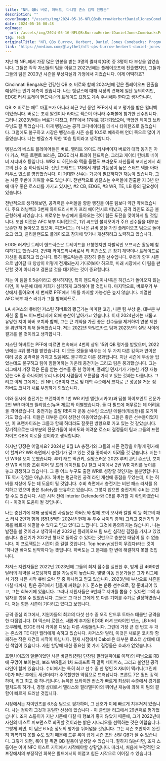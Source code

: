 ```yaml
---
title: "NFL QBs 버로, 허버트, 다니엘 존스 컴백 전망은"
description: ""
coverImage: "/assets/img/2024-05-16-NFLQBsBurrowHerbertDanielJonesComebacksPrognosis_0.png"
date: 2024-05-16 00:48
ogImage: 
  url: /assets/img/2024-05-16-NFLQBsBurrowHerbertDanielJonesComebacksPrognosis_0.png
tag: Tech
originalTitle: "NFL QBs Burrow, Herbert, Daniel Jones Comebacks: Prognosis?"
link: "https://medium.com/@laythel/nfl-qbs-burrow-herbert-daniel-jones-comebacks-prognosis-8d953905550b"
---
```



지난 해 NFL에서 가장 많은 연봉을 받는 3명의 퀼터백(QB) 중 3명이 다 부상을 입었습니다. 그들은 각각 자신들의 팀을 이끌고 2022년에는 플레이오프에 진출했지만, 그들과 그들의 팀은 2023년 시즌을 부상자실과 가정에서 지켰습니다. 이제 어떡하죠?

Cincinnati Bengals은 건강한 QB 조 버로와 함께 2024년에 깊은 플레이오프 진출을 예상하는 인기 예측이 있습니다. 나는 벵갈스에 대해 시장의 견해에 일단 동의하지만, EDGE 러셔 트레이 헨드릭슨의 트레이드 요청도 계속 주시해야 한다고 생각합니다.

QB 조 버로는 패트 마홈즈가 아니라 최근 2년 동안 PFF에서 최고 평가를 받은 퀼터백이었습니다. 버로는 조쉬 알렌이나 라마르 잭슨이 아니라 수퍼볼에 참가한 선수입니다. 그러나 2023년에는 버로가 다쳤고, PFF에서 17위로 평가되었으며, 백업인 제이크 브라우닝도 잘 뛰었습니다. 이제 벵갈스는 공격 코디네이터를 테네시 타이탄즈로 잃었습니다. 그럼에도 불구하고 시장은 벵갈스를 시즌 승률 10.5로 예측하며 언더 쪽으로 많이 기울였습니다. 나는 벵갈스가 약한 10승 팀이라고 생각합니다.

벵갈스의 베스트 플레이어들은 버로, 엘리트 와이드 리시버이자 버로와 대학 동기인 자마 카스, 택클 트렌트 브라운, EDGE 러셔 트레이 헨드릭슨, 그리고 케이티 칸바트 네이비 시티바호 등입니다. WR2 티 히긴스와 택클 올랜도 브라운도 자신들의 포지션에서 최고의 선수 중 하나입니다. 신인 드래프트 1차에서 개발 가능성이 높은 스터드 택클 아마리우스 민스를 영입했습니다. 이 거대한 선수는 가공이 필요하지만 재능이 있습니다. 그는 시즌 후반에 기여할 수도 있습니다. 전반적으로 벵갈스는 수퍼볼에 진출한 지 3년 만에 매우 좋은 로스터를 가지고 있지만,  #2 CB, EDGE, #3 WR, TE, LB 등의 필요성이 있습니다.



전반적으로 생각해보면, 공격력은 수퍼볼을 향한 행진을 이룬 팀보다 약간 약해졌습니다. 주요 러닝백과 3번째 와이드리시버가 프리 에이전시로 떠났고, 공격 라인도 조금 불균형하게 되었습니다. 버로우는 부상에서 돌아오는 것이 힘든 도전을 맞이하게 될 것입니다. 또한 이것은 AFC 북부 디비전으로, 1위 씨드인 볼티모어가 주요 선수들을 대부분 보존한 채 돌아오고 있으며, 피츠버그는 더 나은 큐비 룸을 가진 플레이오프 팀으로 돌아오고 있고, 클리블랜드도 플레이오프 참가에 맞거나 개선하려고 노력하고 있습니다.

EDGE 러셔인 트레이 헨드릭슨은 트레이드를 요청했지만 자발적인 오프시즌 활동에 참여하기도 했습니다. 2번째 와이드리시버로서 티 히긴스도 큰 장기 계약이나 트레이드로 자신을 옹호하고 있습니다. 특히 헨드릭슨은 굉장히 좋은 선수입니다. 우리가 향후 시즌으로 넘어갈 때 양상이 어떻게 전개되는지 기다려봐야 하므로, 미래 시장에서 이 팀을 판단할 것이 아니라고 결론낼 것을 대기하는 것이 중요합니다.

저는 이 팀을 9.5승이라고 생각하지만, 특히 헨드릭슨이나/혹은 히긴스가 돌아오지 않는다면, 이 부분에 대해 저희가 심각하게 고려해야 할 것입니다. 마지막으로, 버로우가 부상에서 돌아오며 세 번째로 PFF에서 1위를 차지할 가능성은 높지 않습니다. 치열한 AFC 북부 패스 러쉬가 그를 방해하므로.

LA 차져스의 큐비인 저스틴 허버트의 황금기는 미미한 코칭, 나쁜 팀 부상 운, 대부분 부재한 홈 필드 어드밴티지에 의해 승산이 날아가고 있습니다. 이제 2024년에는 새롭고 유망한 지미 하버 코치와 함께, 그는 큰 계약을 가진 좋은 선수들을 제거하여 연봉 제한을 위반하기 위해 들어왔습니다. 저는 2022년 와일드카드 팀과 2023년의 실망 사이에 결과를 볼 것이라고 생각합니다.



저스틴 허버트는 PFF에 따르면 연속해서 4번의 상위 15위 QB 평가를 받았으며, 2022년에는 4위 평가를 받았습니다. 이 모든 것들을 배우는 데 두 가지 다른 감독과 연이은 여러 공중 공격력을 가지고 있음에도 불구하고 이룬 성과입니다. 지난 시즌에 부상을 입었는데도 불구하고 팀이 힘들어하는 가운데 충전기는 그리고 팀은 붕괴했습니다. 그는 리그에서 가장 많은 돈을 받는 선수들 중 한 명이며, 플레임 던지기가 가능한 가장 재능 있는 QB 중 하나이며 우리 나머지 사람들이 오른팔을 가지고 있는 것과는 다릅니다. 그리고 이제 그에게는 전 NFL QB이자 프로 및 대학 수준에서 코치로 큰 성공을 거둔 짐 하버도 코치가 새로 부임하게 되었습니다.

이와 동시에 충전기는 프랜차이즈 1번 WR 키넨 앨런(시카고)과 딥볼 하이포인트 전문가 2번 WR 마이크 윌리엄스(뉴욕 제트)와 이별했습니다. 둘 다 필드에 머무르는 데 어려움을 겪어왔습니다. 충전기는 출발 RB이자 운동 선수인 오스틴 에켈러(워싱턴)를 포기하기도 했습니다. 이들은 대부분 급여 상한선 이동이었습니다. 그들은 좋은 선수들이었지만, 이 프랜차이즈는 그들과 함께 하더라도 잘못된 방향으로 가고 있는 것 같았습니다. 장기적으로는 대부분의 전문가들이 하버도와 어려운 로스터 결정들이 팀과 그들의 프랜차이즈 QB에 이로울 것이라고 생각합니다.

하지만 당장은 어떨까요? 2024년 9월 LA 충전기와 그들의 시즌 전망을 어떻게 평가해야 할까요? WR 측면에서 충전기가 갖고 있는 것을 좋아하기 어려울 것 같습니다. 저는 1번 WR을 보지 못했습니다. 루키 래드 맥컨키, 실망스러운 2023 루키 콴틴 존스턴, 포지션 WR 베테랑 조쉬 파머 및 프리 에이전트 DJ 찰크 사이에서 2번 WR 자리를 높이를 놓고 경쟁하고 있습니다. 그 중 어느 누구도 출전 WR로 성장할 것인지는 불분명합니다. TE 역시 강점은 아닙니다. 하버는 평균적인 공격 라인 개선에 중점을 두었는데, 이는 허버를 지상에 두는 데 도움이 될 것입니다. 수비 측면에서 충전기는 비싼 패스 러셔를 유지하고 있으며 좋은 Safety를 보유하고 있습니다. 그렇지 않으면 충전기의 수비는 고전할 수도 있습니다. 시즌 시작 전에 Interior Defender와 CB를 추가할 지 확인하겠습니다 - 이것이 도움이 될 것입니다.

나는 충전기에 대해 긍정적인 사람들은 하버도와 함께 조이 보사와 칼릴 맥 등 최고의 패스 러셔 2인과 함께 ($51.5백만 2024년 현재 두 투수 사이의 총액) 그리고 충전기의 문제를 빠르게 해결할 수 있다고 믿고 있다고 느낍니다. 그것에 동의하지는 않습니다. 나는 발전을 볼 것이라고 생각하지만 2022년 플레이오프 팀 또한 심각한 결점을 가지고 있었습니다. 충전기가 2022년 형태로 돌아갈 수 있다는 것만으로 충분한 대답이 될 수 없습니다. 이 프로젝트는 시간이 좀 걸릴 것입니다. Top heavy(상단이 무겁다)라는 것이 '하나만 빠져도 빈약하다'는 뜻입니다. 하버도는 그 문제를 한 번에 해결하지 못할 것입니다.



차저스 지원자들은 2022년 2023년에 그들의 최저 점수를 실현한 후, 받게 된 4690만 달러의 계약을 서포팅하지 않을 가능성이 높습니다. 몇몇 야동 전문가들은 그가 리그에서 가장 나쁜 시작 큐비 오락 꾼 중 하나라고 믿고 있습니다. 2023년에 부상으로 시즌을 마칠 때까지, 팀은 공격에서 힘들게 싸웠습니다. 존스는 운동 선수으로, 잘 준비되어 있고, 그는 회복기에 있습니다. 그러나 지원자들은 6번째로 지마를 뽑을 수 있다면 그의 후임자를 뽑을 수 있었습니다. 그들은 그 대신 그에게 또 다른 기회를 주기로 결정하였습니다. 저는 힘든 시즌이 기다리고 있다고 보입니다.

공격 중심 리그에서, 지원자들의 최고의 다섯 선수 중 오직 안드루 토마스 태클만 공격을 한 다짐입니다. DI 덱스터 로렌스, 새롭게 추가된 EDGE 러셔 브라이언 번스, LB 바비 오쿠레케, EDGE 러셔 카이본 디보는 다른 사람들입니다. 그런데 가장 큰 캡 번호 두 개는 존스와 TE 다런 월러에게 속하고 있습니다. 차저스와 달리, 이것은 새로운 코치와 함께하는 작은 재건의 시작이 아닙니다. 현재 시점에서 Daboll은 대부분 로스터 상태에 대한 책임이 있습니다. 자원 할당에 대한 중요한 몇 가지 결정들은 효과가 없었습니다.



프랜차이즈의 얼굴이었던 사콘 바클리(전팀 단장팀 필라델피아로 이적)의 떠남으로 RB에 구멍이 보이는데, 보조 WR들과 1차 드래프트 픽 말릭 네이버스, 그리고 불안한 공격 라인이 함께 있습니다. 수비에서는 특히 최고 선수 중 한 명인 S 자비어 맥키니(그린베이)가 떠난 후에도 세컨더리가 주목할만한 약점으로 드러납니다. 프론트 7은 훨씬 강력하며, 리그 최고 중 하나입니다. 뉴욕은 브라이언 번스가 빠르게 최상위 수준에서 경기를 펼치도록 하거나, 경쟁 상대로서 델라스와 필라델피아의 뛰어난 재능에 의해 이 팀의 결함이 빠르게 드러날 것입니다.

시장에서는 자이언츠를 6.5승 팀으로 평가하며, 그 선호가 이에 빠르게 치우쳐져 있습니다. 나는 정확히 그것과 동일한 선상에 있습니다 - 이 클럽을 리그에서 29번째로 평가했습니다. 조지 스톨이가 지난 시즌에 다칠 때 행보가 좋지 않았기 때문에, 그가 2022년에 자신의 베스트 퍼포먼스로 회귀할 것이라는 밝은 시나리오를 선택하는 것은 어렵습니다. 그렇게 되면, 이 팀은 6.5승 정도의 평가를 뛰어넘을 것입니다. 그는 시즌 초반까지 완전히 회복되지 못할 수도 있기 때문에 드류 록이 쉽게 시즌 초반 선발 QB가 될 수 있습니다. 그렇게 되면, 록이 잘 뛰면 QB 갈등이 발생할 수 있습니다. 잘하지 않는다면, 조지 스톨이는 이미 NFC 이스트 지역에서 시작해야할 상황입니다. 따라서, 처음에 부정적인 오프장에서의 부정적인 회복은 필드에서의 어렵고 힘든 시작으로 이어질 수 있습니다.